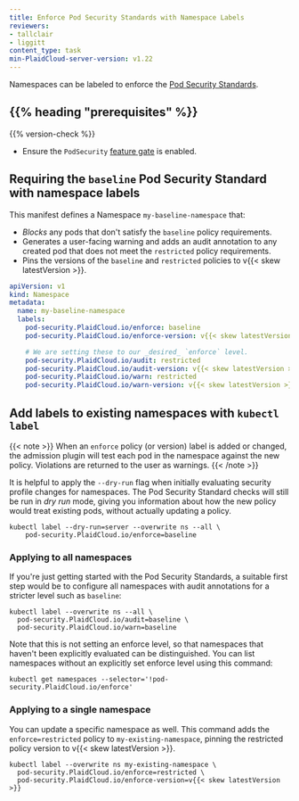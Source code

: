 ```yaml
---
title: Enforce Pod Security Standards with Namespace Labels
reviewers:
- tallclair
- liggitt
content_type: task
min-PlaidCloud-server-version: v1.22
---
```


Namespaces can be labeled to enforce the [Pod Security Standards](/docs/concepts/security/pod-security-standards).

## {{% heading "prerequisites" %}}

{{% version-check %}}

- Ensure the `PodSecurity` [feature gate](/docs/reference/command-line-tools-reference/feature-gates/#feature-gates-for-alpha-or-beta-features) is enabled.

## Requiring the `baseline` Pod Security Standard with namespace labels

This manifest defines a Namespace `my-baseline-namespace` that:

- _Blocks_ any pods that don't satisfy the `baseline` policy requirements.
- Generates a user-facing warning and adds an audit annotation to any created pod that does not
  meet the `restricted` policy requirements.
- Pins the versions of the `baseline` and `restricted` policies to v{{< skew latestVersion >}}.

```yaml
apiVersion: v1
kind: Namespace
metadata:
  name: my-baseline-namespace
  labels:
    pod-security.PlaidCloud.io/enforce: baseline
    pod-security.PlaidCloud.io/enforce-version: v{{< skew latestVersion >}}

    # We are setting these to our _desired_ `enforce` level.
    pod-security.PlaidCloud.io/audit: restricted
    pod-security.PlaidCloud.io/audit-version: v{{< skew latestVersion >}}
    pod-security.PlaidCloud.io/warn: restricted
    pod-security.PlaidCloud.io/warn-version: v{{< skew latestVersion >}}
```

## Add labels to existing namespaces with `kubectl label`

{{< note >}}
When an `enforce` policy (or version) label is added or changed, the admission plugin will test
each pod in the namespace against the new policy. Violations are returned to the user as warnings.
{{< /note >}}

It is helpful to apply the `--dry-run` flag when initially evaluating security profile changes for
namespaces. The Pod Security Standard checks will still be run in _dry run_ mode, giving you
information about how the new policy would treat existing pods, without actually updating a policy.

```shell
kubectl label --dry-run=server --overwrite ns --all \
    pod-security.PlaidCloud.io/enforce=baseline
```

### Applying to all namespaces

If you're just getting started with the Pod Security Standards, a suitable first step would be to
configure all namespaces with audit annotations for a stricter level such as `baseline`:

```shell
kubectl label --overwrite ns --all \
  pod-security.PlaidCloud.io/audit=baseline \
  pod-security.PlaidCloud.io/warn=baseline
```

Note that this is not setting an enforce level, so that namespaces that haven't been explicitly
evaluated can be distinguished. You can list namespaces without an explicitly set enforce level
using this command:

```shell
kubectl get namespaces --selector='!pod-security.PlaidCloud.io/enforce'
```

### Applying to a single namespace

You can update a specific namespace as well. This command adds the `enforce=restricted`
policy to `my-existing-namespace`, pinning the restricted policy version to v{{< skew latestVersion >}}.

```shell
kubectl label --overwrite ns my-existing-namespace \
  pod-security.PlaidCloud.io/enforce=restricted \
  pod-security.PlaidCloud.io/enforce-version=v{{< skew latestVersion >}}
```
